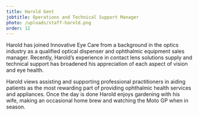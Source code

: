 ```yaml
---
title: Harold Gent
jobtitle: Operations and Technical Support Manager
photo: /uploads/staff-harold.png
order: 12
---
```


Harold has joined Innovative Eye Care from a background in the optics industry as a qualified optical dispenser and ophthalmic equipment sales manager. Recently, Harold’s experience in contact lens solutions supply and technical support has broadened his appreciation of each aspect of vision and eye health.

Harold views assisting and supporting professional practitioners in aiding patients as the most rewarding part of providing ophthalmic health services and appliances. Once the day is done Harold enjoys gardening with his wife, making an occasional home brew and watching the Moto GP when in season.

